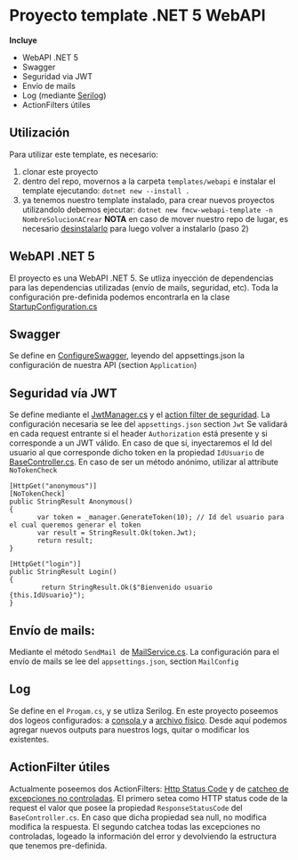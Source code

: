 # Proyecto template .NET 5 WebAPI
**Incluye**
- WebAPI .NET 5
- Swagger
- Seguridad via JWT
- Envío de mails
- Log (mediante [Serilog](https://serilog.net/))
- ActionFilters útiles

## Utilización
Para utilizar este template, es necesario:
1. clonar este proyecto
2. dentro del repo, movernos a la carpeta `templates/webapi` e instalar el template ejecutando:
`dotnet new --install . `
3. ya tenemos nuestro template instalado, para crear nuevos proyectos utilizandolo debemos ejecutar:
`dotnet new fmcw-webapi-template -n NombreSolucionACrear`
**NOTA** en caso de mover nuestro repo de lugar, es necesario [desinstalarlo](https://docs.microsoft.com/en-us/dotnet/core/tools/custom-templates#:~:text=config%20folder.-,Uninstalling%20a%20template,file%20directly%2C%20provide%20the%20identifier.&text=If%20the%20package%20was%20installed%20by%20specifying%20a%20path%20to%20the%20.) para luego volver a instalarlo (paso 2)


## WebAPI .NET 5
El proyecto es una WebAPI .NET 5. Se utliza inyección de dependencias para las dependencias utilizadas (envío de mails, seguridad, etc). Toda la configuración pre-definida podemos encontrarla en la clase [StartupConfiguration.cs](templates/webapi/FMCW.Template/FMCW.Template.API/StartupConfiguration.cs)

## Swagger
Se define en [ConfigureSwagger](templates/webapi/FMCW.Template/FMCW.Template.API/StartupConfiguration.cs#L15), leyendo del appsettings.json la configuración de nuestra API (section `Application`)

## Seguridad vía JWT
Se define mediante el [JwtManager.cs](templates/webapi/FMCW.Template/FMCW.Template.Security/JwtManager.cs) y el [action filter de seguridad](templates/webapi/FMCW.Template/FMCW.Template.API/Controllers/ActionFilter/ValidateJwtActionFilter.cs). La configuración necesaria se lee del `appsettings.json` section `Jwt` 
Se validará en cada request entrante si el header `Authorization` está presente y si corresponde a un JWT válido. En caso de que sí, inyectaremos el Id del usuario al que corresponde dicho token en la propiedad `IdUsuario` de [BaseController.cs](templates/webapi/FMCW.Template/FMCW.Template.API/Controllers/BaseController.cs#L9). En caso de ser un método anónimo, utilizar al attribute `NoTokenCheck`
```
[HttpGet("anonymous")]
[NoTokenCheck]
public StringResult Anonymous()
{
       var token = _manager.GenerateToken(10); // Id del usuario para el cual queremos generar el token
       var result = StringResult.Ok(token.Jwt);
       return result;
}

[HttpGet("login")]
public StringResult Login()
{
        return StringResult.Ok($"Bienvenido usuario {this.IdUsuario}");
}
```

## Envío de mails:
Mediante el método `SendMail `de [MailService.cs](templates/webapi/FMCW.Template/FMCW.Template.EmailSender/MailService.cs). La configuración para el envío de mails se lee del `appsettings.json`, section `MailConfig`

## Log 
Se define en el `Progam.cs`, y se utliza Serilog. En este proyecto poseemos dos logeos configurados: a [consola ](templates/webapi/FMCW.Template/FMCW.Template.API/Program.cs#L28) y a [archivo físico](templates/webapi/FMCW.Template/FMCW.Template.API/Program.cs#L30). Desde aquí podemos agregar nuevos outputs para nuestros logs, quitar o modificar los existentes.

## ActionFilter útiles
Actualmente poseemos dos ActionFilters: [Http Status Code](templates/webapi/FMCW.Template/FMCW.Template.API/Controllers/ActionFilter/HttpStatusCodeActionFilter.cs) y de [catcheo de excepciones no controladas](templates/webapi/FMCW.Template/FMCW.Template.API/Controllers/ActionFilter/LogExceptionActionFilter.cs). El primero setea como HTTP status code de la request el valor que posee la propiedad `ResponseStatusCode` del `BaseController.cs`. En caso que dicha propiedad sea null, no modifica modifica la respuesta.
El segundo catchea todas las excepciones no controladas, logeado la información del error y devolviendo la estructura que tenemos pre-definida.

